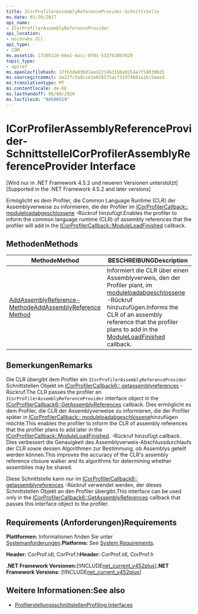 ```yaml
---
title: ICorProfilerAssemblyReferenceProvider-Schnittstelle
ms.date: 03/30/2017
api_name:
- ICorProfilerAssemblyReferenceProvider
api_location:
- mscorwks.dll
api_type:
- COM
ms.assetid: 17205116-66e1-4acc-8f01-532fb3867028
topic_type:
- apiref
ms.openlocfilehash: 17fb3de830d1aed2214631bbe8254a7f58030025
ms.sourcegitcommit: da21fc5a8cce1e028575acf31974681a1bc5aeed
ms.translationtype: MT
ms.contentlocale: de-DE
ms.lasthandoff: 06/08/2020
ms.locfileid: "84500519"
---
```

# <a name="icorprofilerassemblyreferenceprovider-interface"></a><span data-ttu-id="37e87-102">ICorProfilerAssemblyReferenceProvider-Schnittstelle</span><span class="sxs-lookup"><span data-stu-id="37e87-102">ICorProfilerAssemblyReferenceProvider Interface</span></span>
<span data-ttu-id="37e87-103">[Wird nur in .NET Framework 4.5.2 und neueren Versionen unterstützt]</span><span class="sxs-lookup"><span data-stu-id="37e87-103">[Supported in the .NET Framework 4.5.2 and later versions]</span></span>  
  
 <span data-ttu-id="37e87-104">Ermöglicht es dem Profiler, die Common Language Runtime (CLR) der Assemblyverweise zu informieren, die der Profiler im [ICorProfilerCallback:: moduleloadabgeschlossene](icorprofilercallback-moduleloadfinished-method.md) -Rückruf hinzufügt.</span><span class="sxs-lookup"><span data-stu-id="37e87-104">Enables the profiler to inform the common language runtime (CLR) of assembly references that the profiler will add in the [ICorProfilerCallback::ModuleLoadFinished](icorprofilercallback-moduleloadfinished-method.md) callback.</span></span>  
  
## <a name="methods"></a><span data-ttu-id="37e87-105">Methoden</span><span class="sxs-lookup"><span data-stu-id="37e87-105">Methods</span></span>  
  
|<span data-ttu-id="37e87-106">Methode</span><span class="sxs-lookup"><span data-stu-id="37e87-106">Method</span></span>|<span data-ttu-id="37e87-107">BESCHREIBUNG</span><span class="sxs-lookup"><span data-stu-id="37e87-107">Description</span></span>|  
|------------|-----------------|  
|[<span data-ttu-id="37e87-108">AddAssemblyReference-Methode</span><span class="sxs-lookup"><span data-stu-id="37e87-108">AddAssemblyReference Method</span></span>](icorprofilerassemblyreferenceprovider-addassemblyreference-method.md)|<span data-ttu-id="37e87-109">Informiert die CLR über einen Assemblyverweis, den der Profiler plant, im [moduleloadabgeschlossene](icorprofilercallback-moduleloadfinished-method.md) -Rückruf hinzuzufügen.</span><span class="sxs-lookup"><span data-stu-id="37e87-109">Informs the CLR of an assembly reference that the profiler plans to add in the [ModuleLoadFinished](icorprofilercallback-moduleloadfinished-method.md) callback.</span></span>|  
  
## <a name="remarks"></a><span data-ttu-id="37e87-110">Bemerkungen</span><span class="sxs-lookup"><span data-stu-id="37e87-110">Remarks</span></span>  
 <span data-ttu-id="37e87-111">Die CLR übergibt dem Profiler ein `ICorProfilerAssemblyReferenceProvider` Schnittstellen Objekt im [ICorProfilerCallback6:: getassemblyreferences](icorprofilercallback6-getassemblyreferences-method.md) -Rückruf.</span><span class="sxs-lookup"><span data-stu-id="37e87-111">The CLR passes the profiler an `ICorProfilerAssemblyReferenceProvider` interface object in the [ICorProfilerCallback6::GetAssemblyReferences](icorprofilercallback6-getassemblyreferences-method.md) callback.</span></span> <span data-ttu-id="37e87-112">Dies ermöglicht es dem Profiler, die CLR der Assemblyverweise zu informieren, die der Profiler später in [ICorProfilerCallback:: moduleloadabgeschlossene](icorprofilercallback-moduleloadfinished-method.md)hinzufügen möchte.</span><span class="sxs-lookup"><span data-stu-id="37e87-112">This enables the profiler to inform the CLR of assembly references that the profiler plans to add later in the [ICorProfilerCallback::ModuleLoadFinished](icorprofilercallback-moduleloadfinished-method.md).</span></span> <span data-ttu-id="37e87-113">-Rückruf hinzufügt.</span><span class="sxs-lookup"><span data-stu-id="37e87-113">callback.</span></span> <span data-ttu-id="37e87-114">Dies verbessert die Genauigkeit des Assemblyverweis-Abschlussdurchlaufs der CLR sowie dessen Algorithmen zur Bestimmung, ob Assemblys geteilt werden können.</span><span class="sxs-lookup"><span data-stu-id="37e87-114">This improves the accuracy of the CLR's assembly reference closure walker and its algorithms for determining whether assemblies may be shared.</span></span>  
  
 <span data-ttu-id="37e87-115">Diese Schnittstelle kann nur im [ICorProfilerCallback6:: getassemblyreferences](icorprofilercallback6-getassemblyreferences-method.md) -Rückruf verwendet werden, der dieses Schnittstellen Objekt an den Profiler übergibt.</span><span class="sxs-lookup"><span data-stu-id="37e87-115">This interface can be used only in the [ICorProfilerCallback6::GetAssemblyReferences](icorprofilercallback6-getassemblyreferences-method.md) callback that passes this interface object to the profiler.</span></span>  
  
## <a name="requirements"></a><span data-ttu-id="37e87-116">Requirements (Anforderungen)</span><span class="sxs-lookup"><span data-stu-id="37e87-116">Requirements</span></span>  
 <span data-ttu-id="37e87-117">**Plattformen:** Informationen finden Sie unter [Systemanforderungen](../../get-started/system-requirements.md).</span><span class="sxs-lookup"><span data-stu-id="37e87-117">**Platforms:** See [System Requirements](../../get-started/system-requirements.md).</span></span>  
  
 <span data-ttu-id="37e87-118">**Header:** CorProf.idl, CorProf.h</span><span class="sxs-lookup"><span data-stu-id="37e87-118">**Header:** CorProf.idl, CorProf.h</span></span>  
  
 <span data-ttu-id="37e87-119">**.NET Framework Versionen:**[!INCLUDE[net_current_v452plus](../../../../includes/net-current-v452plus-md.md)]</span><span class="sxs-lookup"><span data-stu-id="37e87-119">**.NET Framework Versions:** [!INCLUDE[net_current_v452plus](../../../../includes/net-current-v452plus-md.md)]</span></span>  
  
## <a name="see-also"></a><span data-ttu-id="37e87-120">Weitere Informationen:</span><span class="sxs-lookup"><span data-stu-id="37e87-120">See also</span></span>

- [<span data-ttu-id="37e87-121">Profilerstellungsschnittstellen</span><span class="sxs-lookup"><span data-stu-id="37e87-121">Profiling Interfaces</span></span>](profiling-interfaces.md)
